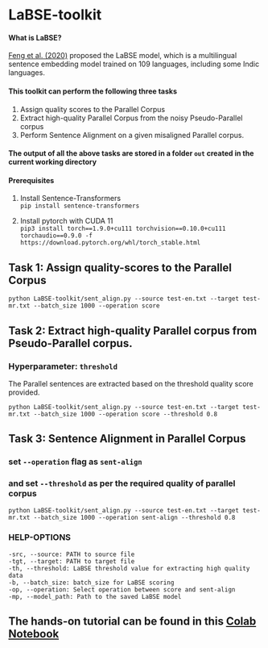 # LaBSE-toolkit

#### What is LaBSE?
[Feng et al. (2020)](https://aclanthology.org/2022.acl-long.62.pdf) proposed the LaBSE model, which is a multilingual sentence embedding model trained on 109 languages, including some Indic languages.


#### This toolkit can perform the following three tasks
  1. Assign quality scores to the Parallel Corpus
  2. Extract high-quality Parallel Corpus from the noisy Pseudo-Parallel corpus
  3. Perform Sentence Alignment on a given misaligned Parallel corpus.

#### The output of all the above tasks are stored in a folder `out` created in the current working directory 
  

#### Prerequisites

1. Install Sentence-Transformers  
`pip install sentence-transformers`    

2. Install pytorch with CUDA 11  
`pip3 install torch==1.9.0+cu111 torchvision==0.10.0+cu111 torchaudio==0.9.0 -f https://download.pytorch.org/whl/torch_stable.html`  

## Task 1: Assign quality-scores to the Parallel Corpus  
```
python LaBSE-toolkit/sent_align.py --source test-en.txt --target test-mr.txt --batch_size 1000 --operation score
```

## Task 2: Extract high-quality Parallel corpus from Pseudo-Parallel corpus.
### Hyperparameter: `threshold`  
The Parallel sentences are extracted based on the threshold quality score provided.  

```
python LaBSE-toolkit/sent_align.py --source test-en.txt --target test-mr.txt --batch_size 1000 --operation score --threshold 0.8
```

## Task 3: Sentence Alignment in Parallel Corpus  
### set `--operation` flag as `sent-align`  
### and set `--threshold` as per the required quality of parallel corpus  

```
python LaBSE-toolkit/sent_align.py --source test-en.txt --target test-mr.txt --batch_size 1000 --operation sent-align --threshold 0.8
```

### HELP-OPTIONS

```
-src, --source: PATH to source file
-tgt, --target: PATH to target file
-th, --threshold: LaBSE threshold value for extracting high quality data
-b, --batch_size: batch_size for LaBSE scoring 
-op, --operation: Select operation between score and sent-align
-mp, --model_path: Path to the saved LaBSE model

```

## The hands-on tutorial can be found in this [Colab Notebook](https://colab.research.google.com/drive/1jLrI8FDCiGP4KKfPqzl018-u1HclS4V4?usp=sharing) 


